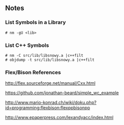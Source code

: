## Notes

### List Symbols in a Library
```
# nm -gU <lib>
```

### List C++ Symbols
```
# nm -C src/lib/libsnowy.a |c++filt
# objdump -t src/lib/libsnowy.a |c++filt
```

### Flex/Bison References

http://flex.sourceforge.net/manual/Cxx.html

https://github.com/jonathan-beard/simple_wc_example

http://www.mario-konrad.ch/wiki/doku.php?id=programming:flexbison:flexppbisonpp

http://www.epaperpress.com/lexandyacc/index.html

